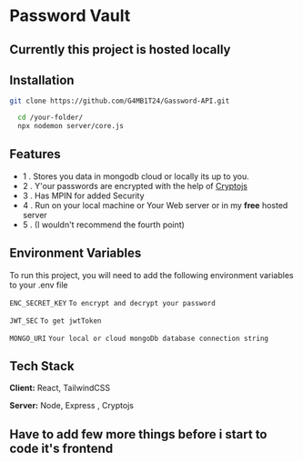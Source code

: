 
# Password Vault
## Currently this project is hosted locally 



## Installation

```bash
git clone https://github.com/G4MB1T24/Gassword-API.git

```
```bash
  cd /your-folder/
  npx nodemon server/core.js
```
    
## Features

- 1 . Stores you data in mongodb cloud or locally its up to you.
- 2 . Y'our passwords are encrypted with the help of [Cryptojs](https://www.npmjs.com/package/crypto-js)
- 3 . Has MPIN for added Security
- 4 . Run on your local machine or Your Web server or in my **free** hosted server
- 5 . (I wouldn't recommend the fourth point)

## Environment Variables

To run this project, you will need to add the following environment variables to your .env file

`ENC_SECRET_KEY`  ````To encrypt and decrypt your password````

`JWT_SEC`  ````To get jwtToken````

`MONGO_URI`  ````Your local or cloud mongoDb database connection string````


## Tech Stack

**Client:** React, TailwindCSS

**Server:** Node, Express , Cryptojs


## Have to add few more things before i start to code it's frontend